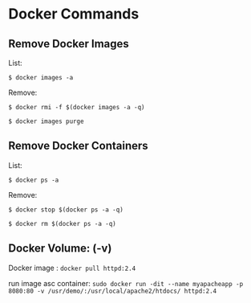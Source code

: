 # Docker Commands

## Remove Docker Images

List:

`$ docker images -a`

Remove:

`$ docker rmi -f $(docker images -a -q)`

`$ docker images purge`

## Remove Docker Containers

List:

`$ docker ps -a`

Remove:

`$ docker stop $(docker ps -a -q)`

`$ docker rm $(docker ps -a -q)`

## Docker Volume:  (-v)

Docker image : `docker pull httpd:2.4`

run image asc container: `sudo docker run -dit --name myapacheapp -p 8080:80 -v /usr/demo/:/usr/local/apache2/htdocs/ httpd:2.4`
